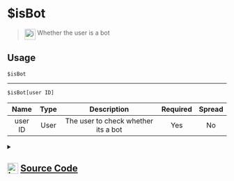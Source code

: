 # $isBot
> <img align="top" src="https://upload.wikimedia.org/wikipedia/commons/thumb/e/e4/Infobox_info_icon.svg/160px-Infobox_info_icon.svg.png?20150409153300" alt="image" width="25" height="auto"> Whether the user is a bot
## Usage
```
$isBot
```
---
```
$isBot[user ID]
```
| Name | Type | Description | Required | Spread
| :---: | :---: | :---: | :---: | :---: |
user ID | User | The user to check whether its a bot | Yes | No
<details>
<summary>
    
## <img align="top" src="https://cdn4.iconfinder.com/data/icons/iconsimple-logotypes/512/github-512.png" alt="image" width="25" height="auto">  [Source Code](https://github.com/tryforge/ForgeScript-V2/blob/main/src/native/isBot.ts)
    
</summary>
    
```ts
import { ArgType, NativeFunction, Return } from "../structures"

export default new NativeFunction({
    name: "$isBot",
    version: "1.0.0",
    description: "Whether the user is a bot",
    unwrap: true,
    args: [
        {
            name: "user ID",
            description: "The user to check whether its a bot",
            required: true,
            rest: false,
            type: ArgType.User,
        },
    ],
    brackets: false,
    execute(ctx, [user]) {
        return Return.success(Boolean((user ?? ctx.user)?.bot))
    },
})

```
    
</details>